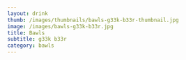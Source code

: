 ```yaml
---
layout: drink
thumb: /images/thumbnails/bawls-g33k-b33r-thumbnail.jpg
image: /images/bawls-g33k-b33r.jpg
title: Bawls
subtitle: g33k b33r
category: bawls
---
```


